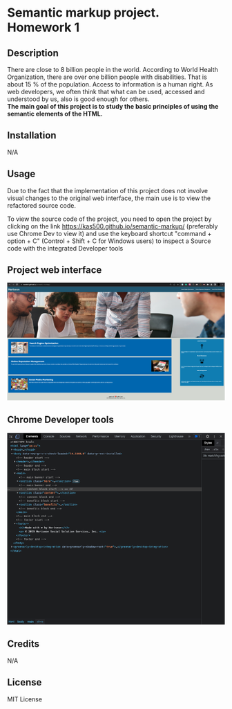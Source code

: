 # Semantic markup project. Homework 1

## Description

There are close to 8 billion people in the world. According to World Health Organization, there are over one billion people with disabilities. That is about 15 % of the population. Access to information is a human right. As web developers, we often think that what can be used, accessed and understood by us, also is good enough for others.<br /> **The main goal of this project is to study the basic principles of using the semantic elements of the HTML.** 
## Installation

N/A

## Usage

Due to the fact that the implementation of this project does not involve visual changes to the original web interface, the main use is to view the refactored source code.

To view the source code of the project, you need to open the project by clicking on the link https://kas500.github.io/semantic-markup/ (preferably use Chrome Dev to view it) and use the keyboard shortcut "command + option + C" (Control + Shift + C for Windows users) to inspect a Source code with the integrated Developer tools

## Project web interface

![alt text](./assets/images/ScreenShot1.png)

## Chrome Developer tools

![alt text](./assets/images/ScreenShot2.png)


## Credits

N/A

## License

MIT License